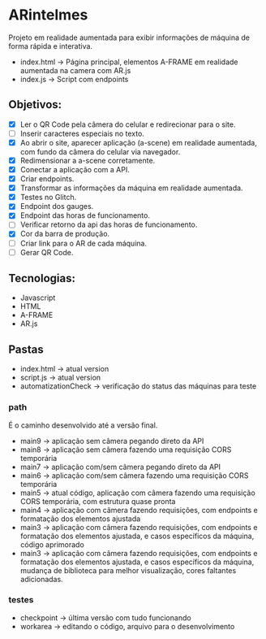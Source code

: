 # ARintelmes

Projeto em realidade aumentada para exibir informações de máquina de forma rápida e interativa.

- index.html → Página principal, elementos A-FRAME em realidade aumentada na camera com AR.js
- index.js → Script com endpoints

## Objetivos:
- [x] Ler o QR Code pela câmera do celular e redirecionar para o site.
- [ ] Inserir caracteres especiais no texto.
- [x] Ao abrir o site, aparecer aplicação (a-scene) em realidade aumentada, com fundo da câmera do celular via navegador.
- [x] Redimensionar a a-scene corretamente.
- [x] Conectar a aplicação com a API.
- [x] Criar endpoints.
- [x] Transformar as informações da máquina em realidade aumentada.
- [x] Testes no Glitch.
- [x] Endpoint dos gauges.
- [x] Endpoint das horas de funcionamento.
- [ ] Verificar retorno da api das horas de funcionamento.
- [x] Cor da barra de produção.
- [ ] Criar link para o AR de cada máquina.
- [ ] Gerar QR Code.

## Tecnologias:
- Javascript
- HTML
- A-FRAME
- AR.js

## Pastas

- index.html → atual version
- script.js → atual version
- automatizationCheck → verificação do status das máquinas para teste

### path
É o caminho desenvolvido até a versão final.
- main9 → aplicação sem câmera pegando direto da API
- main8 → aplicação sem câmera fazendo uma requisição CORS temporária
- main7 → aplicação com/sem câmera pegando direto da API
- main6 → aplicação com/sem câmera fazendo uma requisição CORS temporária
- main5 → atual código, aplicação com câmera fazendo uma requisição CORS temporária, com estrutura quase pronta
- main4 → aplicação com câmera fazendo requisições, com endpoints e formatação dos elementos ajustada
- main3 → aplicação com câmera fazendo requisições, com endpoints e formatação dos elementos ajustada, e casos específicos da máquina, código aprimorado
- main3 → aplicação com câmera fazendo requisições, com endpoints e formatação dos elementos ajustada, e casos específicos da máquina, mudança de biblioteca para melhor visualização, cores faltantes adicionadas.

### testes
- checkpoint → última versão com tudo funcionando
- workarea → editando o código, arquivo para o desenvolvimento


